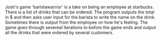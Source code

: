 Josh's game 'baristawarrior' is a take on being an employee at starbucks. There is a list of drinks that can be ordered. The program outputs the total in $ and then asks user input for the barista to write the name on the drink. Sometimes there is output from the employee on how he's feeling. The game goes through severeal iterations to before the game ends and output all the drinks that were ordered by several customers.